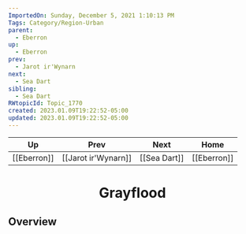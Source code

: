 ```yaml
---
ImportedOn: Sunday, December 5, 2021 1:10:13 PM
Tags: Category/Region-Urban
parent:
  - Eberron
up:
  - Eberron
prev:
  - Jarot ir'Wynarn
next:
  - Sea Dart
sibling:
  - Sea Dart
RWtopicId: Topic_1770
created: 2023.01.09T19:22:52-05:00
updated: 2023.01.09T19:22:52-05:00
---
```


| Up | Prev | Next | Home |
|----|------|------|------|
| [[Eberron]] | [[Jarot ir'Wynarn]] | [[Sea Dart]] | [[Eberron]] |

# <center>Grayflood</center>

## Overview
